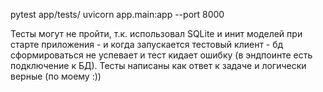 pytest app/tests/ 
uvicorn app.main:app --port 8000

Тесты могут не пройти, т.к. использовал SQLite и инит моделей при старте приложения - и когда запускается тестовый клиент - бд сформироваться не успевает и тест кидает ошибку (в эндпоинте есть подключение к БД). Тесты написаны как ответ к задаче и логически верные (по моему :))
